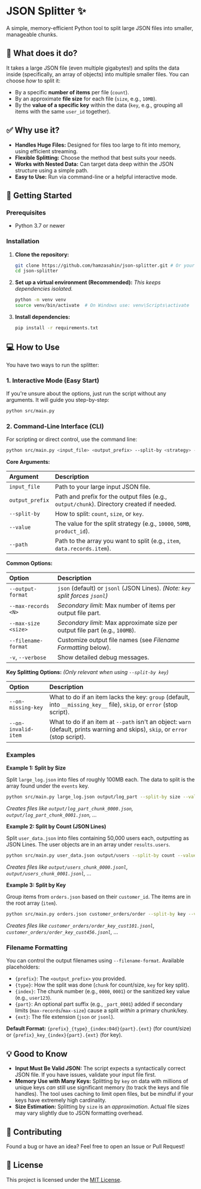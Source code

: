 # JSON Splitter ✨

A simple, memory-efficient Python tool to split large JSON files into smaller, manageable chunks.

## 🤔 What does it do?

It takes a large JSON file (even multiple gigabytes!) and splits the data inside (specifically, an array of objects) into multiple smaller files. You can choose *how* to split it:

-   By a specific **number of items** per file (`count`).
-   By an approximate **file size** for each file (`size`, e.g., `10MB`).
-   By the **value of a specific key** within the data (`key`, e.g., grouping all items with the same `user_id` together).

## ✅ Why use it?

-   **Handles Huge Files:** Designed for files too large to fit into memory, using efficient streaming.
-   **Flexible Splitting:** Choose the method that best suits your needs.
-   **Works with Nested Data:** Can target data deep within the JSON structure using a simple path.
-   **Easy to Use:** Run via command-line or a helpful interactive mode.

## 🚀 Getting Started

### Prerequisites

-   Python 3.7 or newer

### Installation

1.  **Clone the repository:**
    ```bash
    git clone https://github.com/hamzasahin/json-splitter.git # Or your repo URL
    cd json-splitter
    ```

2.  **Set up a virtual environment (Recommended):**
    *This keeps dependencies isolated.* 
    ```bash
    python -m venv venv
    source venv/bin/activate  # On Windows use: venv\Scripts\activate
    ```

3.  **Install dependencies:**
    ```bash
    pip install -r requirements.txt
    ```

## 💻 How to Use

You have two ways to run the splitter:

### 1. Interactive Mode (Easy Start)

If you're unsure about the options, just run the script without any arguments. It will guide you step-by-step:

```bash
python src/main.py
```

### 2. Command-Line Interface (CLI)

For scripting or direct control, use the command line:

```bash
python src/main.py <input_file> <output_prefix> --split-by <strategy> --value <split_value> --path <json_path> [options]
```

**Core Arguments:**

| Argument        | Description                                                                 |
| :-------------- | :-------------------------------------------------------------------------- |
| `input_file`    | Path to your large input JSON file.                                         |
| `output_prefix` | Path and prefix for the output files (e.g., `output/chunk`). Directory created if needed. |
| `--split-by`    | How to split: `count`, `size`, or `key`.                                    |
| `--value`       | The value for the split strategy (e.g., `10000`, `50MB`, `product_id`).      |
| `--path`        | Path to the array you want to split (e.g., `item`, `data.records.item`).    |

**Common Options:**

| Option              | Description                                                                     |
| :------------------ | :------------------------------------------------------------------------------ |
| `--output-format`   | `json` (default) or `jsonl` (JSON Lines). *(Note: `key` split forces `jsonl`)* |
| `--max-records <N>` | *Secondary limit:* Max number of items per output file part.                    |
| `--max-size <size>` | *Secondary limit:* Max approximate size per output file part (e.g., `100MB`).   |
| `--filename-format` | Customize output file names (see *Filename Formatting* below).                  |
| `-v`, `--verbose`   | Show detailed debug messages.                                                   |

**Key Splitting Options:**
*(Only relevant when using `--split-by key`)*

| Option              | Description                                                                                                               |
| :------------------ | :------------------------------------------------------------------------------------------------------------------------ |
| `--on-missing-key`  | What to do if an item lacks the key: `group` (default, into `__missing_key__` file), `skip`, or `error` (stop script).      |
| `--on-invalid-item` | What to do if an item at `--path` isn't an object: `warn` (default, prints warning and skips), `skip`, or `error` (stop script). |

### Examples

**Example 1: Split by Size**

Split `large_log.json` into files of roughly 100MB each. The data to split is the array found under the `events` key.

```bash
python src/main.py large_log.json output/log_part --split-by size --value 100MB --path events
```
*Creates files like `output/log_part_chunk_0000.json`, `output/log_part_chunk_0001.json`, ...*

**Example 2: Split by Count (JSON Lines)**

Split `user_data.json` into files containing 50,000 users each, outputting as JSON Lines. The user objects are in an array under `results.users`.

```bash
python src/main.py user_data.json output/users --split-by count --value 50000 --path results.users.item --output-format jsonl
```
*Creates files like `output/users_chunk_0000.jsonl`, `output/users_chunk_0001.jsonl`, ...*

**Example 3: Split by Key**

Group items from `orders.json` based on their `customer_id`. The items are in the root array (`item`).

```bash
python src/main.py orders.json customer_orders/order --split-by key --value customer_id --path item
```
*Creates files like `customer_orders/order_key_cust101.jsonl`, `customer_orders/order_key_cust456.jsonl`, ...*

### Filename Formatting

You can control the output filenames using `--filename-format`. Available placeholders:

-   `{prefix}`: The `<output_prefix>` you provided.
-   `{type}`: How the split was done (`chunk` for count/size, `key` for key split).
-   `{index}`: The chunk number (e.g., `0000`, `0001`) or the sanitized key value (e.g., `user123`).
-   `{part}`: An optional part suffix (e.g., `_part_0001`) added if secondary limits (`max-records`/`max-size`) cause a split *within* a primary chunk/key.
-   `{ext}`: The file extension (`json` or `jsonl`).

**Default Format:** `{prefix}_{type}_{index:04d}{part}.{ext}` (for count/size) or `{prefix}_key_{index}{part}.{ext}` (for key).

## 💡 Good to Know

-   **Input Must Be Valid JSON:** The script expects a syntactically correct JSON file. If you have issues, validate your input file first.
-   **Memory Use with Many Keys:** Splitting by `key` on data with millions of unique keys *can* still use significant memory (to track the keys and file handles). The tool uses caching to limit open files, but be mindful if your keys have extremely high cardinality.
-   **Size Estimation:** Splitting by `size` is an *approximation*. Actual file sizes may vary slightly due to JSON formatting overhead.

## 🤝 Contributing

Found a bug or have an idea? Feel free to open an Issue or Pull Request!

## 📜 License

This project is licensed under the [MIT License](LICENSE). 